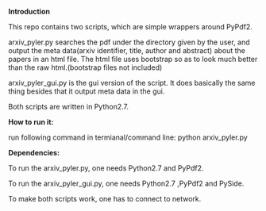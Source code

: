 <b>Introduction</b>

<p>This repo contains two scripts, which are simple wrappers around PyPdf2.</p>
<p>arxiv_pyler.py searches the pdf under the directory given by the user, 
and output the meta data(arxiv identifier, title, author and abstract) 
about the papers in an html file. The html file uses bootstrap so as to 
look much better than the raw html.(bootstrap files not included) </p>
<p>arxiv_pyler_gui.py is the gui version of the script. It does basically 
the same thing besides that it output meta data in the gui.</p>
<p>Both scripts are written in Python2.7.</p>
<b>How to run it:</b>
<p>run following command in termianal/command line: python arxiv_pyler.py </p>
<b>Dependencies:</b>
<p>To run the arxiv_pyler.py, one needs Python2.7 and PyPdf2.</p>
<p>To run the arxiv_pyler_gui.py, one needs Python2.7 ,PyPdf2 and PySide.</p>
<p>To make both scripts work, one has to connect to network.</p>
